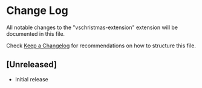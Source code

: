 # Change Log

All notable changes to the "vschristmas-extension" extension will be documented in this file.

Check [Keep a Changelog](http://keepachangelog.com/) for recommendations on how to structure this file.

## [Unreleased]

- Initial release
